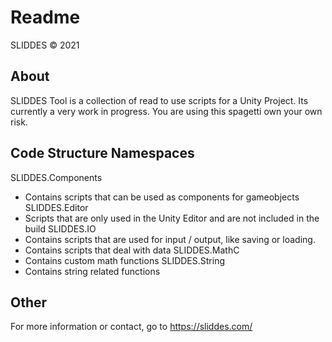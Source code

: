 # Readme
SLIDDES © 2021

## About
SLIDDES Tool is a collection of read to use scripts for a Unity Project.
Its currently a very work in progress.
You are using this spagetti own your own risk.

## Code Structure Namespaces
SLIDDES.Components
- Contains scripts that can be used as components for gameobjects
SLIDDES.Editor
- Scripts that are only used in the Unity Editor and are not included in the build
SLIDDES.IO
- Contains scripts that are used for input / output, like saving or loading.
- Contains scripts that deal with data
SLIDDES.MathC
- Contains custom math functions
SLIDDES.String
- Contains string related functions

## Other
For more information or contact, go to https://sliddes.com/